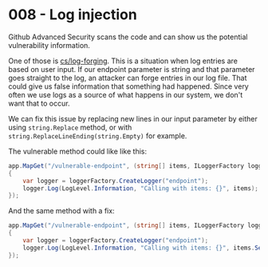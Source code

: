 # 008 - Log injection #

Github Advanced Security scans the code and can show us the potential vulnerability information.

One of those is [cs/log-forging](https://codeql.github.com/codeql-query-help/csharp/cs-log-forging/). This is a situation when log entries are based on user input. If our endpoint parameter is string and that parameter goes straight to the log, an attacker can forge entries in our log file. That could give us false information that something had happened. Since very often we use logs as a source of what happens in our system, we don't want that to occur.

We can fix this issue by replacing new lines in our input parameter by either using `string.Replace` method, or with `string.ReplaceLineEnding(string.Empty)` for example.

The vulnerable method could like like this:
```csharp
app.MapGet("/vulnerable-endpoint", (string[] items, ILoggerFactory loggerFactory) =>
{
    var logger = loggerFactory.CreateLogger("endpoint");
    logger.Log(LogLevel.Information, "Calling with items: {}", items);
});
```

And the same method with a fix:
```csharp
app.MapGet("/vulnerable-endpoint", (string[] items, ILoggerFactory loggerFactory) =>
{
    var logger = loggerFactory.CreateLogger("endpoint");
    logger.Log(LogLevel.Information, "Calling with items: {}", items.Select(x => x.ReplaceLineEndings(string.Empty));
});
```